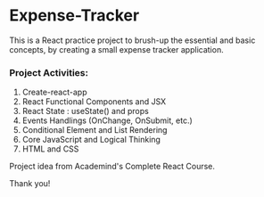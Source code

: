 # Expense-Tracker
This is a React practice project to brush-up the essential and basic concepts, by creating a small expense tracker application.

### Project Activities:
1. Create-react-app
2. React Functional Components and JSX
3. React State : useState() and props
4. Events Handlings (OnChange, OnSubmit, etc.)
5. Conditional Element and List Rendering
6. Core JavaScript and Logical Thinking
7. HTML and CSS


Project idea from Academind's Complete React Course.

Thank you!
